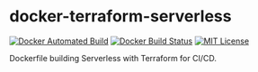 # docker-terraform-serverless

[![Docker Automated Build](https://img.shields.io/docker/cloud/automated/corelight/docker-terraform-serverless.svg)](https://cloud.docker.com/repository/docker/corelight/docker-terraform-serverless/builds)
[![Docker Build Status](https://img.shields.io/docker/cloud/build/corelight/docker-terraform-serverless.svg)](https://cloud.docker.com/repository/docker/corelight/docker-terraform-serverless/builds)
[![MIT License](https://img.shields.io/github/license/atz/docker-terraform-serverless.svg)](./LICENSE)

Dockerfile building Serverless with Terraform for CI/CD.
